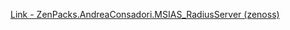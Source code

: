 [Link - ZenPacks.AndreaConsadori.MSIAS_RadiusServer (zenoss)](https://github.com/zenoss/ZenPacks.AndreaConsadori.MSIAS_RadiusServer)
